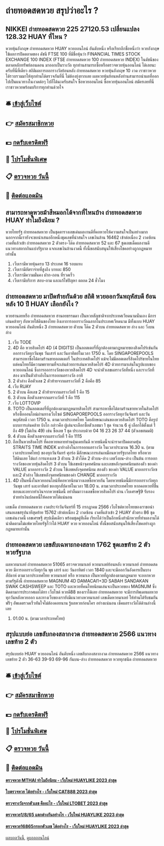 # ถ่ายทอดสดหวย สรุปว่าอะไร ?
## NIKKEI ถ่ายทอดสดหวย 225 27120.53 เปลี่ยนแปลง 128.32 HUAY ที่ไหน ?
หวยหุ้นอังกฤษ ถ่ายทอดสดหวย HUAY หวยออนไลน์ อันดับหนึ่ง หรือเรียกอีกชื่อหนึ่งว่า หวยอังกฤษ ใช้ผลการปิดตลาดของ ดัชนี FTSE 100 ที่มีชื่อหุ้นว่า FINANCIAL TIMES STOCK EXCHANGE 100 INDEX (FTSE ถ่ายทอดสดหวย 100 ถ่ายทอดสดหวย INDEX) ในดัชนีของ ตลาดหลักทรัพย์ลอนดอน มาออกเป็นรางวัล ทุกท่านสามารถซื้อหรือตรวจหวยหุ้นออนไลน์ ได้เลยนะครับที่นี่ที่เดียว
สถิติผลการออกรางวัลย้อนหลัง ถ่ายทอดสดหวย หวยหุ้นอังกฤษ 10 งวด เราชาวหวยได้รวบรวมมาให้ทุกท่านได้ตรวจกันที่นี่ ไม่ต้องยุ่งยากเลย ผลหวยหุ้นย้อนหลังท่านสามารถนำผลที่ออก ไปเป็นแนวทางในงวดต่อๆ ไปก็ได้นะครับสนใจ ซื้อหวยออนไลน์ ซื้อหวยหุ้นออนไลน์ สมัครเลยที่นี่ เราชาวหวยพร้อมบริการทุกท่านด้วยใจ

## 🛎 [เข้าสู่เว็บไซต์](https://bit.ly/3BG5bNw)
## 👉 [สมัครสมาชิกหวย](https://bit.ly/3BG5bNw)
## 💵 [กดรับเครดิตฟรี](https://bit.ly/3C3mvgS)
## 👑 [โปรโมชั่นพิเศษ](https://bit.ly/3C3mvgS)
## 📋 [ตรวจหวย วันนี้](https://bit.ly/3C3mvgS)
## 📱 [ติดต่อแอดมิน](https://bit.ly/3C3mvgS)

## สามารถหาดูหวยม้าสีหมอกได้จากที่ไหนบ้าง ถ่ายทอดสดหวย HUAY ทำไมถึงนิยม ?
หวยไทยรัฐ ถ่ายทอดสดหวย เป็นชุดตารางเลขเด่นผลงานดีที่คอหวยให้ความสนใจเป็นอย่างมาก นอกจากนี้เรายังจะขอนำเสนออีกหนึ่งชุดเลขที่น่าสนใจ เลขเงินล้าน 16462 เข้าต่อเนื่อง 2 งวดซ้อน งวดที่แล้วเข้า ถ่ายทอดสดหวย 2 ตัวตรง-โต๊ด ถ่ายทอดสดหวย 52 และ 67 ชุดเลขเด็ดผลงานดีแนวทางสลากกินแบ่งรัฐบาล แจกเลขเงินล้านงวดนี้ ทั้งนี้ขอสนับสนุนให้เสี่ยงโชคอย่างถูกกฎหมายเท่านั้น
1. เว็บเรามีหวยหุ้นครบ 13 ประเทศ 16 รอบแทง
2. เว็บเรามีอัตราจ่ายที่สูงถึง บาทละ 850
3. เว็บเรามีความมั่นคง ฝาก-ถอน ที่รวดเร็ว
4. เว็บเรามีบริการ สอบ-ถาม และแก้ไขปัญหา ตลอด 24 ชั่วโมง

## ถ่ายทอดสดหวย มาปิดท้ายกันด้วย สถิติ หวยออกวันพฤหัสบดี ย้อนหลัง 10 ปี HUAY เลือกยังไง ?
หวยฮานอยหรือ ถ่ายทอดสดหวย ฮานอยธรรมดา เป็นหวยสัญชาติจากประเทศเวียดนามนั่นเอง มีการเล่นคล้ายๆ กับหวยใต้ดินของไทย อิงเอาการออกรางวัลฉลากในประเทศเวียดนาม มีทั้งแบบ HUAY หวยออนไลน์ อันดับหนึ่ง 3 ถ่ายทอดสดหวย ตัวบน โต๊ด 2 ตัวบน ถ่ายทอดสดหวย ล่าง และ วิ่งบนล่าง
1. เว็บ TODE
2. 4D คือ หวยสิงคโปร์ 4D (4 DIGITS) เป็นลอตเตอรี่ที่ถูกต้องตามกฎหมายของสิงคโปร์เช่นกัน ออกรางวัลทุกวันพุธ วันเสาร์ และวันอาทิตย์ในเวลา 1750 น. โดย SINGAPOREPOOLS สามารถหาซื้อได้ตามร้านขายลอตเตอรี่ ในประเทศสิงคโปร์ แม้จะไม่มีลอตเตอรี่สิงคโปร์ขายในไทย แต่คนไทยก็มีความพยายามที่จะเล่นด้วยการเล่นหวยสิงคโปร์ 4D ด้วยการมาเล่นในรูปแบบของหวยออนไลน์ ซึ่งการออกรางวัลของหวยสิงคโปร์ 4D จะนำตัวเลขผลรางวัลที่หนึ่ง และรางวัลที่สอง มาเป็นตัวอ้างอิงในการออกผลรางวัล อาทิ
3. 2 ตัวล่าง คือตัวเลข 2 ตัวท้ายจากผลรางวัลที่ 2 คือคือ 85
4. เว็บ RUAY
5. 2 ตัวบน คือเลข 2 ตัวท้ายจากผลรางวัลที่ 1 คือ 15
6. 3 ตัวบน คือตัวเลขจากผลรางวัลที่ 1 คือ 115
7. เว็บ LOTTOVIP
8. TOTO เป็นลอตเตอรี่ที่ถูกต้องตามกฎหมายสิงคโปร์ สามารถหาซื้อได้ตามร้านขายหวยในสิงคโปร์ หรือซื้อออนไลน์ผ่านทางเว็บไซต์ SINGAPOREPOOLS ออกรางวัลทุกวันจันทร์ และวันพฤหัสบดี เวลา 1750 น. ตามเวลาประเทศไทย โดยลักษณะเด่นของหวยสิงคโปร์ TOTO คือรูปแบบการเล่นคล้าย บิงโก กล่าวคือ ผู้เล่นจะเลือกซื้อตัวเลขมา 1 ชุด จำนวน 6 คู่ เลือกได้ตั้งแต่ 1 ถึง 49 (ไม่เกิน 49) เช่น ซื้อเลข 1 ชุด ประกอบด้วย 04 16 23 26 37 44 (ตัวเลขสมมติ)
9. 4 ตัวบน คือตัวเลขจากผลรางวัลที่ 1 คือ 1115
10. ถือเป็นหวยสิงคโปร์ ที่คอหวยหลายท่านคุ้นเคยกันดี หวยชนิดนี้จะนำราคาปิดตลาดหุ้น STRAITS TIME INDEK มาอ้างอิงในการออกผลรางวัล ในเวลาประมาณ 16.30 น. (ตามเวลาประเทศไทย) ของทุกวันจันทร์ ศุกร์อ มีลักษณะการเล่นเหมือนหวยรัฐบาลไทย หรือหวยใต้ดินเลย ได้แก่ การแทงเลข 3 ตัวบน 3 ตัวโต๊ด 2 ตัวบน-ล่าง เลขวิ่งบน-ล่าง เป็นต้น การออกรางวัลของหวยหุ้นสิงคโปร์ 3 ตัวบน ใช้เลขหน้าจุดทศนิยม และเลขหลังจุดทศนิยมสองตัว ของค่า VALUE มาออกรางวัล 2 ตัวบน ใช้เลขหลังจุดทศนิยม สองตัว ของค่า VALUE มาออกรางวัลฃ และ2 ตัวล่าง ใช้เลขหลังจุดทศนิยมของค่า CHANGE มาออกรางวัล
11. 4D เป็นหนึ่งในหวยออนไลน์ที่คอหวยนิยมวางเลขซื้อหวยกัน โดยหวยชนิดนี้มีการออกรางวัลทุกวันพุธ เสาร์ และอาทิตย์ ของทุกสัปดาห์ในเวลา 18.00 น. ตามเวลาประเทศไทย หากคอหวยที่ชื่นชอบและอยากทำเงินจากหวยชนิดนี้ อย่าลืมมาวางเลขซื้อหวยสิงคโปร์ ผ่าน เว็บเศรษฐี9 รับรองช่วยทำเงินปลดหนี้ให้คอหวยได้แน่นอน

เลขเด็ด ถ่ายทอดสดหวย งวดประจำวันจันทร์ที่ 15 กรกฎาคม 2566 เว็บไซต์หวยไทยของเราขอนำเสนอเลขสรุปนาทีสุดท้าย 15762 เข้าต่อเนื่อง 2 งวดซ้อน งวดที่แล้วเข้า 2 HUAY ตัวตรง 86 ชุดเลขเด่นงวดนี้ เลขเศรษฐี สรุปเม็ดเดียว พร้อมชุดคู่ทีเด็ด เรียกได้ว่าเป็นอีกหนึ่งสำนักหวยที่ทำผลงานได้น่าติดตามไม่แพ้หวยไทยรัฐก็ว่าได้ HUAY หวย หวยออนไลน์ ทั้งนี้ขอสนับสนุนให้เสี่ยงโชคอย่างถูกกฎหมายเท่านั้น

## ถ่ายทอดสดหวย เลขลับเฉพาะกองสลาก 1762 ชุดเลขท้าย 2 ตัว หวยรัฐบาล
ผลหวยมาเลย์ ถ่ายทอดสดหวย 51065 ตรวจหวยมาเลย์ หวยมาเลย์ย้อนหลัง หวยมาเลย์ ถ่ายทอดสดหวย มีการออกรางวัลทุกวัน พุธ เสาร์ และ วันอาทิตย์ เวลา 1840 และจะมีออกวันอังคารเป็นบางสัปดาห์ ตามเวลาประเทศไทย หวยมาเลย์ หรือ หวยมาเล เป็นหวยที่ถูกต้องตามกฏหมาย จะออกหวยตามรัฐดังนี้ ถ่ายทอดสดหวย MAGNUM 4D DAMACAI1+3D SABAH SANDAKAN SWAK CASHSWEEP และ TOTO และหวยที่คนไทยนิยมเล่นจะเป็นหวยของ MAGNUM
ซึ่งติดตามการประกาศผลได้ทา เว็บไซต์ หวยดี88 ของเราได้เลย ถ่ายทอดสดหวย จะมีการอัพเดทผลหวยทุกวันหลังหวยออก และทางเว็บของเรายังมีแนวทางหวยมาเลย์ เลขเด็ดหวยมาเลย์ ให้ท่านได้รับชมกันฟรีๆ อัพเดตรวดเร็วทันใจไม่ต้องคอยนาน รู้ผลหวยก่อนใคร อย่างแน่นอน เช็คผลรางวัลได้ด้านล่างนี้เลย
1. 01.00 น. (ตามเวลาประเทศไทย)

## สรุปแบบย่อ เลขลับกองสลากงวด ถ่ายทอดสดหวย 2566 แนวทางเลขท้าย 2 ตัว
สรุปแบบย่อ HUAY หวยออนไลน์ อันดับหนึ่ง เลขลับกองสลากงวด ถ่ายทอดสดหวย 2566 แนวทางเลขท้าย 2 ตัว 36-63
39-93
69-96
กันบน-ล่าง ถ่ายทอดสดหวย หวยทุกชนิด ถ่ายทอดสดหวย

## 🛎 [เข้าสู่เว็บไซต์](https://bit.ly/3BG5bNw)
## 👉 [สมัครสมาชิกหวย](https://bit.ly/3BG5bNw)
## 💵 [กดรับเครดิตฟรี](https://bit.ly/3C3mvgS)
## 👑 [โปรโมชั่นพิเศษ](https://bit.ly/3C3mvgS)
## 📋 [ตรวจหวย วันนี้](https://bit.ly/3C3mvgS)
## 📱 [ติดต่อแอดมิน](https://bit.ly/3C3mvgS)

#### [ตรวจหวย MTHAI ทำไมถึงนิยม - เว็บใหม่ HUAYLIKE 2023 ล่าสุด](https://atom.io/themes/ตรวจหวย%20mthai%20ทำไมถึงนิยม%20-%20เว็บใหม่%20huaylike%202023%20ล่าสุด)
#### [ใบตรวจหวย ได้อย่างไร - เว็บใหม่ CAT888 2023 ล่าสุด](https://atom.io/themes/ใบตรวจหวย%20ได้อย่างไร%20-%20เว็บใหม่%20cat888%202023%20ล่าสุด)
#### [ตรวจรางวัลจากตัวเลข คืออะไร - เว็บใหม่ LTOBET 2023 ล่าสุด](https://atom.io/themes/ตรวจรางวัลจากตัวเลข%20คืออะไร%20-%20เว็บใหม่%20ltobet%202023%20ล่าสุด)
#### [ตรวจหวย1/8/65 แตกต่างกันอย่างไร - เว็บใหม่ HUAYLIKE 2023 ล่าสุด](https://atom.io/themes/ตรวจหวย1865%20แตกต่างกันอย่างไร%20-%20เว็บใหม่%20huaylike%202023%20ล่าสุด)
#### [ตรวจหวย16865กรอกตัวเลข ได้อย่างไร - เว็บใหม่ HUAYLIKE 2023 ล่าสุด](https://atom.io/themes/ตรวจหวย16865กรอกตัวเลข%20ได้อย่างไร%20-%20เว็บใหม่%20huaylike%202023%20ล่าสุด)

[ผลบอลวันนี้](https://siamsport.tv "ผลบอลวันนี้"), [ดูบอลออนไลน์](https://siamsport.tv/ดูบอลสด "ดูบอลออนไลน์")